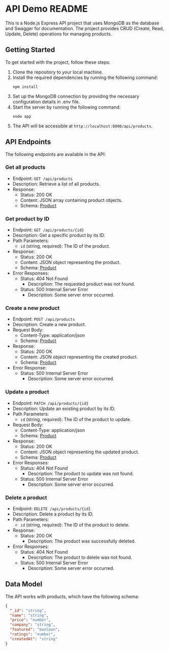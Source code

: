 # API Demo README

This is a Node.js Express API project that uses MongoDB as the database and Swagger for documentation. The project provides CRUD (Create, Read, Update, Delete) operations for managing products.

## Getting Started

To get started with the project, follow these steps:

1. Clone the repository to your local machine.
2. Install the required dependencies by running the following command:
   ```
   npm install
   ```
3. Set up the MongoDB connection by providing the necessary configuration details in .env file.
4. Start the server by running the following command:
   ```
   node app
   ```
5. The API will be accessible at `http://localhost:8000/api/products`.

## API Endpoints

The following endpoints are available in the API:

### Get all products

- Endpoint: `GET /api/products`
- Description: Retrieve a list of all products.
- Response:
  - Status: 200 OK
  - Content: JSON array containing product objects.
  - Schema: [Product](#product-schema)

### Get product by ID

- Endpoint: `GET /api/products/{id}`
- Description: Get a specific product by its ID.
- Path Parameters:
  - `id` (string, required): The ID of the product.
- Response:
  - Status: 200 OK
  - Content: JSON object representing the product.
  - Schema: [Product](#product-schema)
- Error Responses:
  - Status: 404 Not Found
    - Description: The requested product was not found.
  - Status: 500 Internal Server Error
    - Description: Some server error occurred.

### Create a new product

- Endpoint: `POST /api/products`
- Description: Create a new product.
- Request Body:
  - Content-Type: application/json
  - Schema: [Product](#product-schema)
- Response:
  - Status: 200 OK
  - Content: JSON object representing the created product.
  - Schema: [Product](#product-schema)
- Error Response:
  - Status: 500 Internal Server Error
    - Description: Some server error occurred.

### Update a product

- Endpoint: `PATCH /api/products/{id}`
- Description: Update an existing product by its ID.
- Path Parameters:
  - `id` (string, required): The ID of the product to update.
- Request Body:
  - Content-Type: application/json
  - Schema: [Product](#product-schema)
- Response:
  - Status: 200 OK
  - Content: JSON object representing the updated product.
  - Schema: [Product](#product-schema)
- Error Responses:
  - Status: 404 Not Found
    - Description: The product to update was not found.
  - Status: 500 Internal Server Error
    - Description: Some server error occurred.

### Delete a product

- Endpoint: `DELETE /api/products/{id}`
- Description: Delete a product by its ID.
- Path Parameters:
  - `id` (string, required): The ID of the product to delete.
- Response:
  - Status: 200 OK
    - Description: The product was successfully deleted.
- Error Responses:
  - Status: 404 Not Found
    - Description: The product to delete was not found.
  - Status: 500 Internal Server Error
    - Description: Some server error occurred.

## Data Model

The API works with products, which have the following schema:

```json
{
  "_id": "string",
  "name": "string",
  "price": "number",
  "company": "string",
  "featured": "boolean",
  "ratings": "number",
  "createdAt": "string"
}
